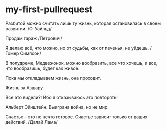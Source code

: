 # my-first-pullrequest

Разбитой можно считать лишь ту жизнь, которая остановилась в своем развитии. /О. Уайльд/

Продам гараж /Петрович/

Я делаю всё, что можно, но от судьбы, как от печенья, не уйдешь. /Гомер Симпсон/

В полудреме, Медвежонок, можно вообразить, все что хочешь, и все, что вообразишь, будет как живое.

Пока мы откладываем жизнь, она проходит.

Жизнь за Азшару

Все это видели?! Ибо я отказываюсь это повторять!

Альберт Эйнштейн. Выиграна война, но не мир.

Счастье – это не нечто готовое. Счастье зависит только от ваших действий. /Далай Лама/
